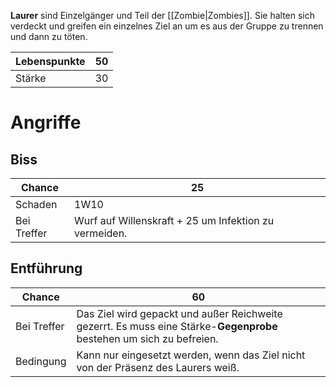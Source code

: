 **Laurer** sind Einzelgänger und Teil der [[Zombie|Zombies]]. Sie halten sich verdeckt und greifen ein einzelnes Ziel an um es aus der Gruppe zu trennen und dann zu töten.

| Lebenspunkte | 50  |
| ------------ | --- |
| Stärke       | 30  |
# Angriffe
## Biss

| Chance      | 25                                                     |
| ----------- | ------------------------------------------------------ |
| Schaden     | 1W10                                                   |
| Bei Treffer | Wurf auf Willenskraft + 25 um Infektion zu vermeiden.  |
## Entführung
| Chance      | 60                                                                                                                   |
| ----------- | -------------------------------------------------------------------------------------------------------------------- |
| Bei Treffer | Das Ziel wird gepackt und außer Reichweite gezerrt. Es muss eine Stärke-**Gegenprobe** bestehen um sich zu befreien. |
| Bedingung   | Kann nur eingesetzt werden, wenn das Ziel nicht von der Präsenz des Laurers weiß.                                    |
